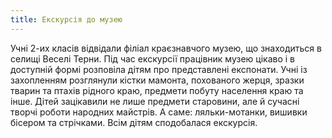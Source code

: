 ```yaml
---
title: Екскурсія до музею
---
```


Учні 2-их класів відвідали філіал краєзнавчого музею, що знаходиться в селищі Веселі Терни. Під час екскурсії працівник музею цікаво і в доступній формі розповіла дітям про представлені експонати. Учні із захопленням розглянули кістки мамонта, похованого жерця, зразки тварин та птахів рідного краю, предмети побуту населення краю та інше. Дітей зацікавили не лише предмети старовини, але й сучасні творчі роботи народних майстрів. А саме: ляльки-мотанки, вишивки бісером та стрічками. Всім дітям сподобалася екскурсія.

<slideshow id="72157660425427636"></slideshow>
